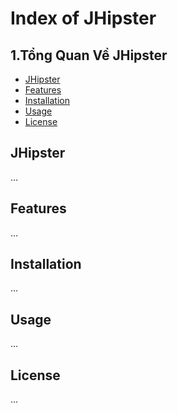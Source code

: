 
# Index of JHipster

## 1.Tổng Quan Về JHipster



- [JHipster](#jhipster)
- [Features](#features)
- [Installation](#installation)
- [Usage](#usage)
- [License](#license)

## JHipster
...

## Features
...

## Installation
...

## Usage
...

## License
...

